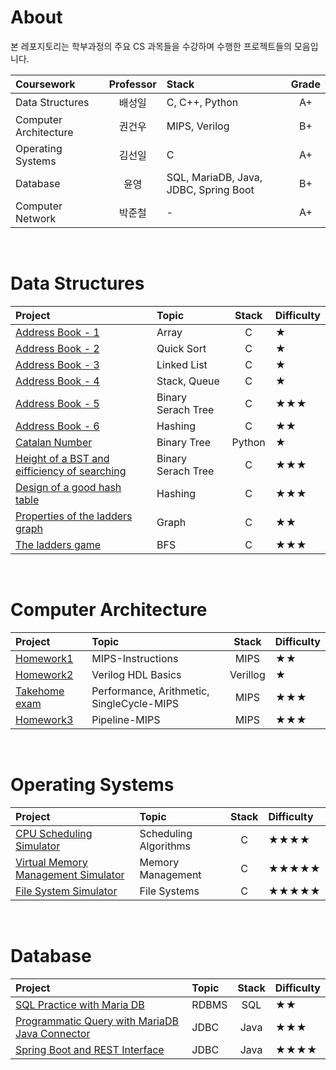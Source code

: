# About

본 레포지토리는 학부과정의 주요 CS 과목들을 수강하며 수행한 프로젝트들의 모음입니다.

| Coursework | Professor | Stack | Grade |
| :---------- | :-------: | :----- | :----: |
| Data Structures | 배성일 | C, C++, Python | A+ |
| Computer Architecture | 권건우 | MIPS, Verilog | B+ |
| Operating Systems | 김선일 | C | A+ |
| Database | 윤영 | SQL, MariaDB, Java, JDBC, Spring Boot | B+ |
| Computer Network | 박준철 | - | A+ |

<br/>

# Data Structures

| Project | Topic | Stack | Difficulty |
| :-------- | :------| :---: | :- |
| [Address Book - 1](https://github.com/24siefil/Computer_Science/tree/main/DS/ds_hw1) | Array | C |★|
| [Address Book - 2](https://github.com/24siefil/Computer_Science/tree/main/DS/ds_hw2) | Quick Sort | C |★|
| [Address Book - 3](https://github.com/24siefil/Computer_Science/tree/main/DS/ds_hw3) | Linked List | C |★|
| [Address Book - 4](https://github.com/24siefil/Computer_Science/tree/main/DS/ds_hw4) | Stack, Queue | C |★|
| [Address Book - 5](https://github.com/24siefil/Computer_Science/tree/main/DS/ds_hw5) | Binary Serach Tree | C |★★★|
| [Address Book - 6](https://github.com/24siefil/Computer_Science/tree/main/DS/ds_hw6) | Hashing | C |★★|
| [Catalan Number](https://github.com/24siefil/Computer_Science/tree/main/DS/ds_whw1) | Binary Tree | Python |★|
| [Height of a BST and eifficiency of searching](https://github.com/24siefil/Computer_Science/tree/main/DS/ds_whw2) | Binary Serach Tree | C |★★★|
| [Design of a good hash table](https://github.com/24siefil/Computer_Science/tree/main/DS/ds_whw3) | Hashing | C |★★★|
| [Properties of the ladders graph](https://github.com/24siefil/Computer_Science/tree/main/DS/ds_whw4) | Graph | C |★★|
| [The ladders game](https://github.com/24siefil/Computer_Science/tree/main/DS/ds_hw7) | BFS | C |★★★|

<br/>

# Computer Architecture
| Project | Topic | Stack | Difficulty |
| :-------- | :------| :---: | :- |
| [Homework1](https://github.com/24siefil/computer-science/blob/main/CA/Homework1.pdf) | MIPS-Instructions | MIPS |★★|
| [Homework2](https://github.com/24siefil/computer-science/blob/main/CA/Homework2.pdf) | Verilog HDL Basics | Verillog |★|
| [Takehome exam](https://github.com/24siefil/computer-science/blob/main/CA/Takehome.pdf) | Performance, Arithmetic, SingleCycle-MIPS | MIPS |★★★|
| [Homework3](https://github.com/24siefil/computer-science/blob/main/CA/Homework3.pdf) | Pipeline-MIPS | MIPS |★★★|

<br/>

# Operating Systems

| Project | Topic | Stack | Difficulty |
| :-------- | :------| :---: | :- |
| [CPU Scheduling Simulator](https://github.com/24siefil/Computer_Science/tree/main/OS/os_hw2) | Scheduling Algorithms | C |★★★★|
| [Virtual Memory Management Simulator](https://github.com/24siefil/Computer_Science/tree/main/OS/os_hw3) | Memory Management | C |★★★★★|
| [File System Simulator](https://github.com/24siefil/Computer_Science/tree/main/OS/os_hw4) | File Systems | C |★★★★★|


<br/>

# Database

| Project | Topic | Stack | Difficulty |
| :-------- | :------| :---: | :- |
| [SQL Practice with Maria DB](https://www.notion.so/24siefil/Maria-DB-and-SQL-Practice-75bb110d7245478a980d25cde6f28e88) | RDBMS | SQL |★★|
| [Programmatic Query with MariaDB Java Connector](https://github.com/24siefil/Computer_Science/tree/main/DB/db_hw2) | JDBC | Java |★★★|
| [Spring Boot and REST Interface](https://github.com/24siefil/Computer_Science/tree/main/DB/db_hw3) | JDBC | Java |★★★★|
